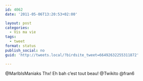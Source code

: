 ```yaml
---
id: 4062
date: '2011-05-06T13:20:53+02:00'

layout: post
categories:
  - Vis ma vie
tags:
  - tweet
format: status
publish_social: no
guid: 'http://tweets.local/?birdsite_tweet=66492632255311872'

---
```


@MarlbIsManiaks Thx! Eh bah c’est tout beau! @Twikito @fran6